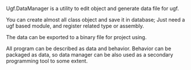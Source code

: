 Ugf.DataManager is a utility to edit object and generate data file for ugf.

You can create almost all class object and save it in database;
Just need a ugf based module, and register related type or assembly.

The data can be exported to a binary file for project using.

All program can be described as data and behavior. Behavior can be packaged as data, so data manager can be also used as a secondary programming tool to some extent.


